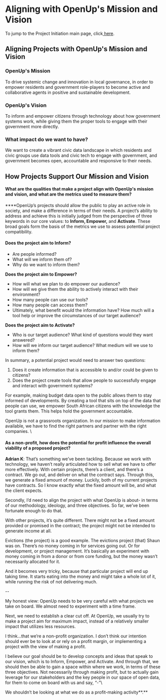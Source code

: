 # Aligning with OpenUp's Mission and Vision

To jump to the Project Initiation main page, click[ here](./).&#x20;

## Aligning Projects with OpenUp's Mission and Vision

### **OpenUp's Mission**

To drive systemic change and innovation in local governance, in order to empower residents and government role-players to become active and collaborative agents in positive and sustainable development.

### OpenUp's Vision

To inform and empower citizens through technology about how government systems work, while giving them the proper tools to engage with their government more directly.

### What impact do we want to have?

We want to create a vibrant civic data landscape in which residents and civic groups use data tools and civic tech to engage with government, and government becomes open, accountable and responsive to their needs.

## How Projects Support Our Mission and Vision

#### What are the qualities that make a project align with OpenUp's mission and vision, and what are the metrics used to measure them?

**‌**OpenUp’s projects should allow the public to play an active role in society, and make a difference in terms of their needs. A project’s ability to address and achieve this is initially judged from the perspective of three keywords in our core values: to **Inform, Empower,** and **Activate**. These broad goals form the basis of the metrics we use to assess potential project compatibility.&#x20;

#### Does the project aim to Inform?

* Are people informed?&#x20;
* What will we inform them of?&#x20;
* Why do we want to inform them?&#x20;

**Does the project aim to Empower?**

* How will what we plan to do empower our audience?
* How will we give them the ability to actively interact with their environment?
* How many people can use our tools?
* How many people can access them?&#x20;
* Ultimately, what benefit would the information have? How much will a tool help or improve the circumstances of our target audience?

**Does the project aim to Activate?**

* Who is our target audience? What kind of questions would they want answered?
* How will we inform our target audience? What medium will we use to inform them?&#x20;

In summary, a potential project would need to answer two questions:

1. Does it create information that is accessible to and/or could be given to citizens?
2. Does the project create tools that allow people to successfully engage and interact with government systems?

&#x20;For example, making budget data open to the public allows them to stay informed of developments. By creating a tool that sits on top of the data that people can use, we empower South African citizens with the knowledge the tool grants them. This helps hold the government accountable.

OpenUp is not a grassroots organization. In our mission to make information available, we have to find the right partners and partner with the right companies. \


#### As a non-profit, how does the potential for profit influence the overall viability of a proposed project?

**Adrian K**: That’s something we’ve been tackling. Because we work  with technology, we haven’t really articulated how to sell what we have to offer more effectively. With certain projects, there’s a client, and there’s a contract. We go out, and deliver on what the contract says. Through this, we generate a fixed amount of money. Luckily, both of my current projects have contracts. So I know exactly what the fixed amount will be, and what the client expects. &#x20;

Secondly, I’d need to align the project with what OpenUp is about- in terms of our methodology, ideology, and three objectives. So far, we’ve been fortunate enough to do that.&#x20;

With other projects, it’s quite different. There might not be a fixed amount provided or promised in the contract; the project might not be intended to generate income at all.&#x20;

Evictions (the project) is a good example. The evictions project (that) Shaun was on. There’s no money coming in for services going out. Or for development, or project management. It’s basically an experiment with money coming in from a donor or from core funding, but the money wasn’t necessarily allocated for it.&#x20;

And it becomes very tricky, because that particular project will end up taking time. It starts eating into the money and might take a whole lot of it, while running the risk of not delivering much.&#x20;

\--

My honest view: OpenUp needs to be very careful with what projects we take on board. We almost need to experiment with a time frame.

Next, we need to establish a clear cut off. At OpenUp, we usually try to make a project aim for maximum impact, instead of a relatively smaller impact that utilizes less resources.&#x20;

I think...that we’re a non-profit organization. I don’t think our intention should ever be to look at or rely on a profit margin, or implementing a project with the view of making a profit.&#x20;

I believe our goal should be to develop concepts and ideas that speak to our vision, which is to Inform, Empower, and Activate. And through that, we should then be able to gain a space within where we work, in terms of these three objectives. Not necessarily through making profit, but to actually gain leverage for our stakeholders and the key people in our space of open data, for them to come on board with us and say, “-”\


We shouldn’t be looking at what we do as a profit-making activity**.**
